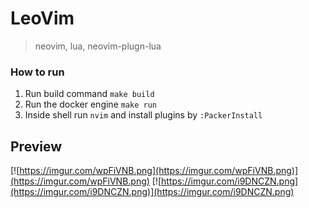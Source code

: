 # LeoVim
> neovim, lua, neovim-plugn-lua

<!-- ![image](https://user-images.githubusercontent.com/39460245/153147347-c71dc8bc-3955-4970-aabb-8f88c5d59c46.png) -->

### How to run

1. Run build command `make build`
2. Run the docker engine  `make run`
3. Inside shell run `nvim` and install plugins by `:PackerInstall`

## Preview

[![https://imgur.com/wpFiVNB.png](https://imgur.com/wpFiVNB.png)](https://imgur.com/wpFiVNB.png)
[![https://imgur.com/i9DNCZN.png](https://imgur.com/i9DNCZN.png)](https://imgur.com/i9DNCZN.png)
